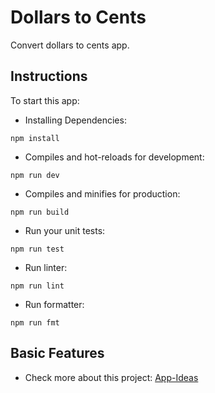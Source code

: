 # Dollars to Cents

Convert dollars to cents app.

## Instructions

To start this app:

- Installing Dependencies:

```
npm install
```

- Compiles and hot-reloads for development:

```
npm run dev
```

- Compiles and minifies for production:

```
npm run build
```

- Run your unit tests:

```
npm run test
```

- Run linter:

```
npm run lint
```

- Run formatter:

```
npm run fmt
```

## Basic Features

- Check more about this project: [App-Ideas](https://github.com/florinpop17/app-ideas/blob/master/Projects/1-Beginner/Dollars-To-Cents-App.md)
